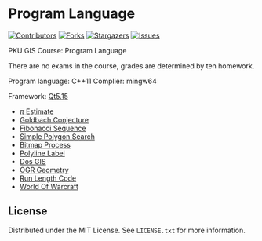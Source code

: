 # Program Language

<!-- PROJECT SHIELDS -->
[![Contributors][contributors-shield]][contributors-url]
[![Forks][forks-shield]][forks-url]
[![Stargazers][stars-shield]][stars-url]
[![Issues][issues-shield]][issues-url]

<!-- ABOUT THE PROJECT -->

PKU GIS Course: Program Language

There are no exams in the course, grades are determined by ten homework.

Program language: C++11
Complier: mingw64

Framework: [Qt5.15](https://doc.qt.io/qt-5.15/)


* [$\pi$ Estimate](./lab01)
* [Goldbach Conjecture](./lab02)
* [Fibonacci Sequence](./lab03)
* [Simple Polygon Search](./lab04)
* [Bitmap Process](./lab05)
* [Polyline Label](./lab06) 
* [Dos GIS](./lab07)
* [OGR Geometry](./lab08)
* [Run Length Code](./lab09)
* [World Of Warcraft](./lab10)


<!-- LICENSE -->
## License

Distributed under the MIT License. See `LICENSE.txt` for more information.



<!-- MARKDOWN LINKS & IMAGES -->
[contributors-shield]: https://img.shields.io/github/contributors/watercore1/Program-Language.svg?style=flat-square
[contributors-url]: https://github.com/watercore1/Program-Language/graphs/contributors
[forks-shield]: https://img.shields.io/github/forks/watercore1/Program-Language.svg?style=flat-square
[forks-url]: https://github.com/watercore1/Program-Language/network/members
[stars-shield]: https://img.shields.io/github/stars/watercore1/Program-Language.svg?style=flat-square
[stars-url]: https://github.com/watercore1/Program-Language/stargazers
[issues-shield]: https://img.shields.io/github/issues/watercore1/Program-Language.svg?style=flat-square
[issues-url]: https://img.shields.io/github/issues/watercore1/Program-Language.svg
[license-shield]: https://img.shields.io/github/license/watercore1/Program-Language.svg?style=flat-square
